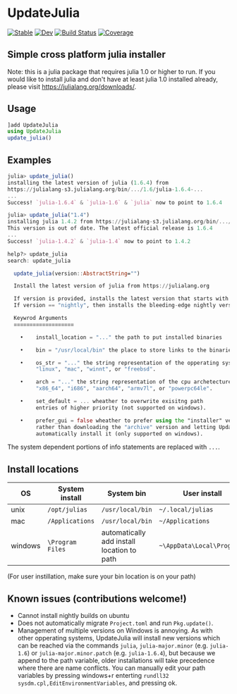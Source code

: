 # UpdateJulia

[![Stable](https://img.shields.io/badge/docs-stable-blue.svg)](https://LilithHafner.github.io/UpdateJulia.jl/stable)
[![Dev](https://img.shields.io/badge/docs-dev-blue.svg)](https://LilithHafner.github.io/UpdateJulia.jl/dev)
[![Build Status](https://github.com/LilithHafner/UpdateJulia.jl/actions/workflows/CI.yml/badge.svg?branch=main)](https://github.com/LilithHafner/UpdateJulia.jl/actions/workflows/CI.yml?query=branch%3Amain)
[![Coverage](https://codecov.io/gh/LilithHafner/UpdateJulia.jl/branch/main/graph/badge.svg)](https://codecov.io/gh/LilithHafner/UpdateJulia.jl)

## Simple cross platform julia installer

Note: this is a julia package that requires julia 1.0 or higher to run. If you would like to install julia and don't have at least julia 1.0 installed already, please visit https://julialang.org/downloads/.

## Usage
```jl
]add UpdateJulia
using UpdateJulia
update_julia()
```

## Examples
```julia
julia> update_julia()
installing the latest version of julia (1.6.4) from 
https://julialang-s3.julialang.org/bin/.../1.6/julia-1.6.4-...
...
Success! `julia-1.6.4` & `julia-1.6` & `julia` now to point to 1.6.4

julia> update_julia("1.4")
installing julia 1.4.2 from https://julialang-s3.julialang.org/bin/.../1.4/julia-1.4.2-...
This version is out of date. The latest official release is 1.6.4
...
Success! `julia-1.4.2` & `julia-1.4` now to point to 1.4.2

help?> update_julia
search: update_julia

  update_julia(version::AbstractString="")

  Install the latest version of julia from https://julialang.org

  If version is provided, installs the latest version that starts with version. 
  If version == "nightly", then installs the bleeding-edge nightly version.

  Keywrod Arguments
  ≡≡≡≡≡≡≡≡≡≡≡≡≡≡≡≡≡≡≡

    •    install_location = "..." the path to put installed binaries

    •    bin = "/usr/local/bin" the place to store links to the binaries

    •    os_str = "..." the string representation of the opperating system: 
         "linux", "mac", "winnt", or "freebsd".

    •    arch = "..." the string representation of the cpu archetecture: 
         "x86_64", "i686", "aarch64", "armv7l", or "powerpc64le".

    •    set_default = ... wheather to overwrite exisitng path 
         entries of higher priority (not supported on windows).

    •    prefer_gui = false wheather to prefer using the "installer" version 
         rather than downloading the "archive" version and letting UpdateJulia 
         automatically install it (only supported on windows).
```
The system dependent portions of info statements are replaced with `...`.

## Install locations

OS|System install|System bin|User install|User bin
-|-|-|-|-
unix   | `/opt/julias`   | `/usr/local/bin`| `~/.local/julias`         | `~/.local/bin`
mac    | `/Applications` | `/usr/local/bin`| `~/Applications`          | `~/.local/bin`
windows| `\Program Files`| automatically add install location to path | `~\AppData\Local\Programs`| automatically add install location to path

(For user instillation, make sure your bin location is on your path)

## Known issues (contributions welcome!)
- Cannot install nightly builds on ubuntu
- Does not automatically migrate `Project.toml` and run `Pkg.update()`.
- Management of multiple versions on Windows is annoying. As with other opperating systems, UpdateJulia will install new versions which can be reached via the commands `julia`, `julia-major.minor` (e.g. `julia-1.6`) or `julia-major.minor.patch` (e.g. `julia-1.6.4`), but because we append to the path variable, older installations will take precedence where there are name conflicts. You can manually edit your path variables by pressing windows+r enterting `rundll32 sysdm.cpl,EditEnvironmentVariables`, and pressing ok.
